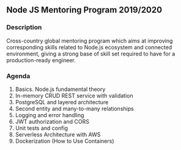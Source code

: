 ## Node JS Mentoring Program 2019/2020
### Description
Cross-country global mentoring program which aims at improving corresponding skills related to Node.js ecosystem and connected environment, giving a strong base of skill set required to have for a production-ready engineer.


### Agenda
1. Basics. Node.js fundamental theory
2. In-memory CRUD REST service with validation
3. PostgreSQL and layered architecture
4. Second entity and many-to-many relationships
5. Logging and error handling
6. JWT authorization and CORS
7. Unit tests and config
8. Serverless Architecture with AWS
9. Dockerization (How to Use Containers)

